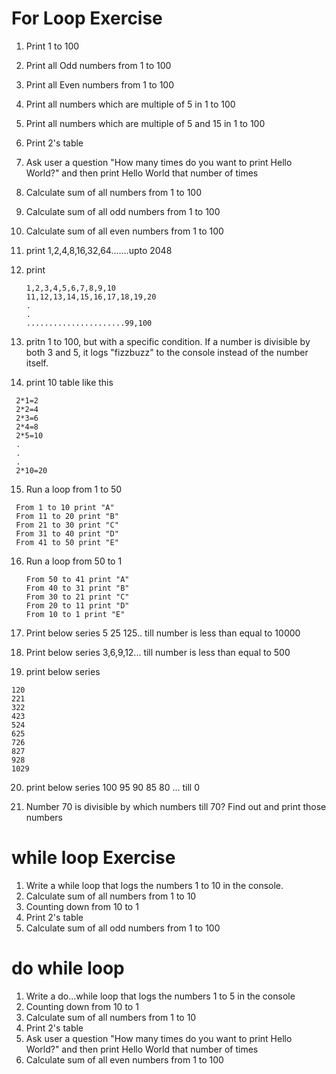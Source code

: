 # For Loop Exercise

1. Print 1 to 100
2. Print all Odd numbers from 1 to 100
3. Print all Even numbers from 1 to 100
4. Print all numbers which are multiple of 5 in 1 to 100
5. Print all numbers which are multiple of 5 and 15 in 1 to 100
6. Print 2's table
7. Ask user a question "How many times do you want to print Hello World?" and then print Hello World that number of times
8. Calculate sum of all numbers from 1 to 100
9. Calculate sum of all odd numbers from 1 to 100
10. Calculate sum of all even numbers from 1 to 100
11. print 1,2,4,8,16,32,64.......upto 2048
12. print
    ```
    1,2,3,4,5,6,7,8,9,10
    11,12,13,14,15,16,17,18,19,20
    .
    .
    ......................99,100
    ```
13. pritn 1 to 100, but with a specific condition. If a number is divisible by both 3 and 5, it logs "fizzbuzz" to the console instead of the number itself.

14. print 10 table like this

```
 2*1=2
 2*2=4
 2*3=6
 2*4=8
 2*5=10
 .
 .
 .
 2*10=20
```

15. Run a loop from 1 to 50

```
 From 1 to 10 print "A"
 From 11 to 20 print "B"
 From 21 to 30 print "C"
 From 31 to 40 print "D"
 From 41 to 50 print "E"
```

16. Run a loop from 50 to 1
    ```
    From 50 to 41 print "A"
    From 40 to 31 print "B"
    From 30 to 21 print "C"
    From 20 to 11 print "D"
    From 10 to 1 print "E"
    ```
17. Print below series
    5 25 125.. till number is less than equal to 10000

18. Print below series
    3,6,9,12... till number is less than equal to 500

19. print below series

```
120
221
322
423
524
625
726
827
928
1029

```

20. print below series
    100 95 90 85 80 ... till 0

21. Number 70 is divisible by which numbers till 70? Find out and print those numbers

# while loop Exercise

1. Write a while loop that logs the numbers 1 to 10 in the console.
2. Calculate sum of all numbers from 1 to 10
3. Counting down from 10 to 1
4. Print 2's table
5. Calculate sum of all odd numbers from 1 to 100

# do while loop

1. Write a do...while loop that logs the numbers 1 to 5 in the console
2. Counting down from 10 to 1
3. Calculate sum of all numbers from 1 to 10
4. Print 2's table
5. Ask user a question "How many times do you want to print Hello World?" and then print Hello World that number of times
6. Calculate sum of all even numbers from 1 to 100

```

```

